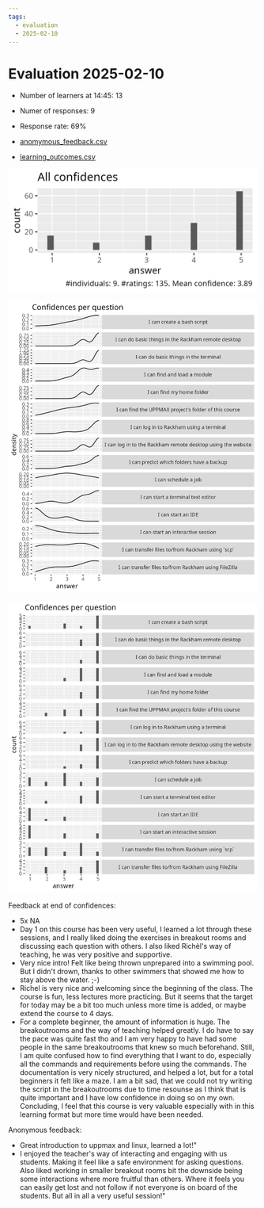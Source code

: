 ```yaml
---
tags:
  - evaluation
  - 2025-02-10
---
```


# Evaluation 2025-02-10

- Number of learners at 14:45: 13
- Numer of responses: 9
- Response rate: 69%

- [anomymous_feedback.csv](anomymous_feedback.csv)
- [learning_outcomes.csv](learning_outcomes.csv)

![All confidences](all_confidences.png)

![Confidences per question, as a density plot](confidences_per_question_density.png)

![Confidences per question, as a histogram](confidences_per_question_histogram.png)

Feedback at end of confidences:

- 5x NA
- Day 1 on this course has been very useful, I learned a lot through these sessions, and I really liked doing the exercises in breakout rooms and discussing each question with others. I also liked Richèl's way of teaching, he was very positive and supportive.
- Very nice intro! Felt like being thrown unprepared into a swimming pool. But I didn't drown, thanks to other swimmers that showed me how to stay above the water. ;-)
- Richel is very nice and welcoming since the beginning of the class. The course is fun, less lectures more practicing. But it seems that the target for today may be a bit too much unless more time is added, or maybe extend the course to 4 days.
- For a complete beginner, the amount of information is huge. The breakoutrooms and the way of teaching helped greatly. I do have to say the pace was quite fast tho and I am very happy to have had some people in the same breakoutrooms that knew so much beforehand. Still, I am quite confused how to find everything that I want to do, especially all the commands and requirements before using the commands. The documentation is very nicely structured, and helped a lot, but for a total beginners it felt like a maze. I am a bit sad, that we could not try writing the script in the breakoutrooms due to time resounse as I think that is quite important and I have low confidence in doing so on my own. Concluding, I feel that this course is very valuable especially with in this learning format but more time would have been needed.

Anonymous feedback:

- Great introduction to uppmax and linux, learned a lot!"
- I enjoyed the teacher's way of interacting and engaging with us students. Making it feel like a safe environment for asking questions. Also liked working in smaller breakout rooms bit the downside being some interactions where more fruitful than others. Where it feels you can easily get lost and not follow if not everyone is on board of the students. But all in all a very useful session!"
